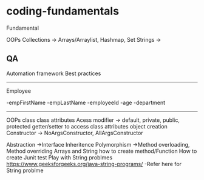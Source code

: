 # coding-fundamentals

Fundamental

OOPs
Collections -> Arrays/Arraylist, Hashmap, Set
Strings ->



QA
-----
Automation framework
Best practices


------------------------------------
Employee

-empFirstName
-empLastName
-employeeId
-age
-department
 
----------------------------------------------------------
OOPs
class
class attributes
Acess modifier -> default, private, public, protected
getter/setter to access class attributes
object creation
Constructor -> NoArgsConstructor, AllArgsConstructor

Abstraction ->Interface
Inheritence
Polymorphism ->Method overloading, Method overriding
Arrays and String 
how to create method/Function 
How to create Junit test 
Play with String problmes
https://www.geeksforgeeks.org/java-string-programs/ -Refer here for String problme